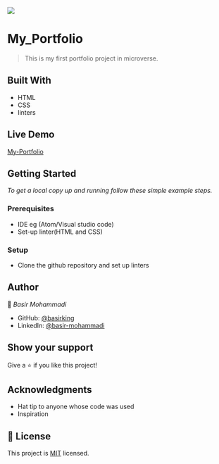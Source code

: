 ![](https://img.shields.io/badge/Microverse-blueviolet)

# My_Portfolio

> This is my first portfolio project in microverse.


## Built With

- HTML
- CSS
- linters

## Live Demo 

[My-Portfolio](https://basirking.github.io/My_Portfolio/)





## Getting Started

*To get a local copy up and running follow these simple example steps.*


### Prerequisites
- IDE eg (Atom/Visual studio code)
- Set-up linter(HTML and CSS)
### Setup
- Clone the github repository and set up linters



## Author

👤 *Basir Mohammadi*

- GitHub: [@basirking](https://github.com/basirking)
- LinkedIn: [@basir-mohammadi](https://www.linkedin.com/in/basir-mohammadi-1296b3157)





## Show your support

Give a ⭐ if you like this project!

## Acknowledgments

- Hat tip to anyone whose code was used
- Inspiration


## 📝 License

This project is [MIT](./MIT.md) licensed.

